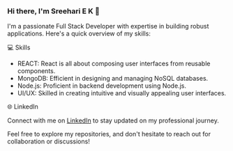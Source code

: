 ### Hi there, I'm Sreehari E K 👋

I'm a passionate Full Stack Developer with expertise in building robust applications. Here's a quick overview of my skills:



💻 Skills
- REACT: React is all about composing user interfaces from reusable components.
- MongoDB: Efficient in designing and managing NoSQL databases.
- Node.js: Proficient in backend development using Node.js.
- UI/UX: Skilled in creating intuitive and visually appealing user interfaces.


🌐 LinkedIn

Connect with me on [LinkedIn](https://www.linkedin.com/in/sreehari-ek?utm_source=share&utm_campaign=share_via&utm_content=profile&utm_medium=android_app") to stay updated on my professional journey.

Feel free to explore my repositories, and don't hesitate to reach out for collaboration or discussions!
